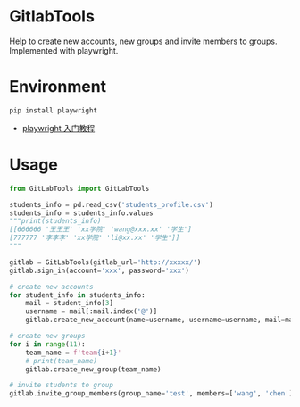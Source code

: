 # GitlabTools
Help to create new accounts, new groups and invite members to groups. Implemented with playwright.

# Environment

`pip install playwright`

- [playwright 入门教程](https://www.yuque.com/docs/share/4f709c9d-b649-4450-b791-4827c1e41e02?#)

# Usage

```python
from GitLabTools import GitLabTools

students_info = pd.read_csv('students_profile.csv')
students_info = students_info.values
"""print(students_info)
[[666666 '王王王' 'xx学院' 'wang@xxx.xx' '学生']
[777777 '李李李' 'xx学院' 'li@xx.xx' '学生']]
"""

gitlab = GitLabTools(gitlab_url='http://xxxxx/')
gitlab.sign_in(account='xxx', password='xxx')

# create new accounts
for student_info in students_info:
    mail = student_info[3]
    username = mail[:mail.index('@')]
    gitlab.create_new_account(name=username, username=username, mail=mail)

# create new groups
for i in range(11):
    team_name = f'team{i+1}'
    # print(team_name)
    gitlab.create_new_group(team_name)

# invite students to group
gitlab.invite_group_members(group_name='test', members=['wang', 'chen'])
```

